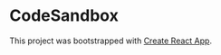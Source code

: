 # CodeSandbox

This project was bootstrapped with [Create React App](https://github.com/facebookincubator/create-react-app).
